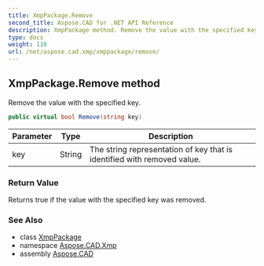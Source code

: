 ```yaml
---
title: XmpPackage.Remove
second_title: Aspose.CAD for .NET API Reference
description: XmpPackage method. Remove the value with the specified key
type: docs
weight: 110
url: /net/aspose.cad.xmp/xmppackage/remove/
---
```

## XmpPackage.Remove method

Remove the value with the specified key.

```csharp
public virtual bool Remove(string key)
```

| Parameter | Type | Description |
| --- | --- | --- |
| key | String | The string representation of key that is identified with removed value. |

### Return Value

Returns true if the value with the specified key was removed.

### See Also

* class [XmpPackage](../)
* namespace [Aspose.CAD.Xmp](../../xmppackage/)
* assembly [Aspose.CAD](../../../)


